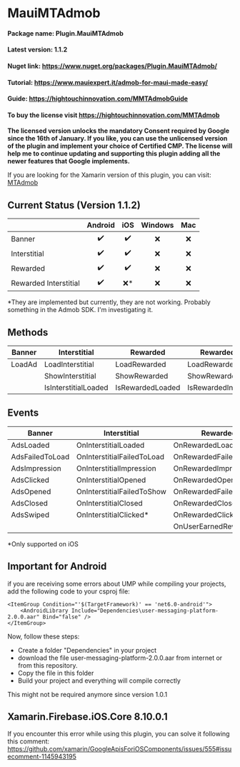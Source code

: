 # MauiMTAdmob

#### Package name: Plugin.MauiMTAdmob
#### Latest version: 1.1.2
#### Nuget link: https://www.nuget.org/packages/Plugin.MauiMTAdmob/
#### Tutorial: https://www.mauiexpert.it/admob-for-maui-made-easy/
#### Guide: https://hightouchinnovation.com/MMTAdmobGuide
#### To buy the license visit https://hightouchinnovation.com/MMTAdmob


**The licensed version unlocks the mandatory Consent required by Google since the 16th of January. 
If you like, you can use the unlicensed version of the plugin and implement your choice of Certified CMP.
The license will help me to continue updating and supporting this plugin adding all the newer features that Google implements.**

If you are looking for the Xamarin version of this plugin, you can visit: [MTAdmob](https://github.com/marcojak/MTAdmob)

## Current Status (Version 1.1.2)

|                       | **Android** | **iOS** | **Windows** | **Mac** |
|-----------------------|:-------------:|:---------:|:---------:|:---------:|
| Banner                |     :heavy_check_mark:     |   :heavy_check_mark:      |    :x:  |    :x:  |
| Interstitial          |     :heavy_check_mark:     |  :heavy_check_mark:       |    :x:  |    :x:  |
| Rewarded              |    :heavy_check_mark:    |    :heavy_check_mark:     |    :x:  |    :x:  |
| Rewarded Interstitial |   :heavy_check_mark:    |    :x:*  |    :x:  |    :x:  |

*They are implemented but currently, they are not working. Probably something in the Admob SDK. I'm investigating it.

## Methods
| **Banner** | **Interstitial**     | **Rewarded**     | **Rewarded Interstitial**  |
|:----------:|--------------------|----------------|--------------------------|
| LoadAd     | LoadInterstitial     | LoadRewarded     | LoadRewardedInterstitial     |
|            | ShowInterstitial     | ShowRewarded     | ShowRewardedInterstitial     |
|            | IsInterstitialLoaded | IsRewardedLoaded | IsRewardedInterstitialLoaded |


## Events
| **Banner**      | **Interstitial**           | **Rewarded**         | **Rewarded Interstitial** |
|-----------------|----------------------------|----------------------|---------------------------|
| AdsLoaded       | OnInterstitialLoaded       | OnRewardedLoaded     | OnRewardedLoaded          |
| AdsFailedToLoad | OnInterstitialFailedToLoad | OnRewardedFailedToLoad| OnRewardedFailedToLoad|
| AdsImpression   | OnInterstitialImpression   | OnRewardedImpression | OnRewardedImpression |
| AdsClicked      | OnInterstitialOpened	   | OnRewardedOpened	  | OnRewardedOpened	  |
| AdsOpened		  | OnInterstitialFailedToShow | OnRewardedFailedToShow| OnRewardedFailedToShow|
| AdsClosed       | OnInterstitialClosed	   | OnRewardedClosed	  | OnRewardedClosed	  |
| AdsSwiped 	  | OnInterstitialClicked*     | OnRewardedClicked*   | OnRewardedClicked*|
|  				  | 						   | OnUserEarnedReward   | OnUserEarnedReward|

*Only supported on iOS

## Important for Android

if you are receiving some errors about UMP while compiling your projects, add the following code to your csproj file:

	<ItemGroup Condition="'$(TargetFramework)' == 'net6.0-android'">		
		<AndroidLibrary Include="Dependencies\user-messaging-platform-2.0.0.aar" Bind="false" />
	</ItemGroup>

Now, follow these steps:


<ul>
<li>Create a folder "Dependencies" in your project</li>
<li>download the file user-messaging-platform-2.0.0.aar from internet or from this repository.</li>
<li>Copy the file in this folder</li>
<li>Build your project and everything will compile correctly</li>
</ul>

This might not be required anymore since version 1.0.1

## Xamarin.Firebase.iOS.Core 8.10.0.1

If you encounter this error while using this plugin, you can solve it following this comment: https://github.com/xamarin/GoogleApisForiOSComponents/issues/555#issuecomment-1145943195
